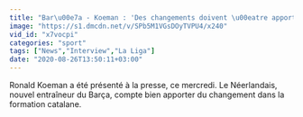 ```yaml
---
title: "Bar\u00e7a - Koeman : 'Des changements doivent \u00eatre apport\u00e9s'"
image: "https://s1.dmcdn.net/v/SPb5M1VGsDOyTVPU4/x240"
vid_id: "x7vocpi"
categories: "sport"
tags: ["News","Interview","La Liga"]
date: "2020-08-26T13:50:11+03:00"
---
```

Ronald Koeman a été présenté à la presse, ce mercredi. Le Néerlandais, nouvel entraîneur du Barça, compte bien apporter du changement dans la formation catalane.
